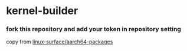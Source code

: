 # kernel-builder
### fork this repository and add your token in repository setting
copy from
[linux-surface/aarch64-packages](https://github.com/linux-surface/aarch64-packages)
